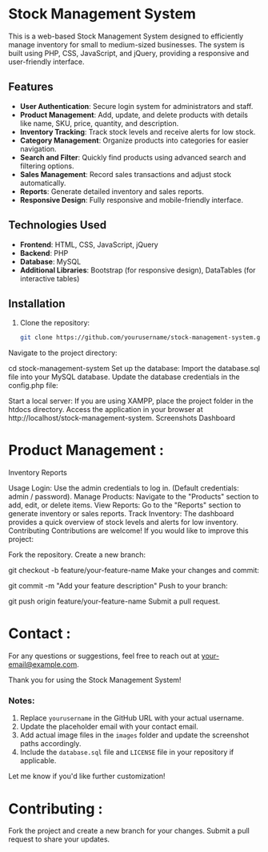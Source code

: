 # Stock Management System

This is a web-based Stock Management System designed to efficiently manage inventory for small to medium-sized businesses. The system is built using PHP, CSS, JavaScript, and jQuery, providing a responsive and user-friendly interface.

## Features

- **User Authentication**: Secure login system for administrators and staff.
- **Product Management**: Add, update, and delete products with details like name, SKU, price, quantity, and description.
- **Inventory Tracking**: Track stock levels and receive alerts for low stock.
- **Category Management**: Organize products into categories for easier navigation.
- **Search and Filter**: Quickly find products using advanced search and filtering options.
- **Sales Management**: Record sales transactions and adjust stock automatically.
- **Reports**: Generate detailed inventory and sales reports.
- **Responsive Design**: Fully responsive and mobile-friendly interface.

## Technologies Used

- **Frontend**: HTML, CSS, JavaScript, jQuery
- **Backend**: PHP
- **Database**: MySQL
- **Additional Libraries**: Bootstrap (for responsive design), DataTables (for interactive tables)

## Installation

1. Clone the repository:
   ```bash
   git clone https://github.com/yourusername/stock-management-system.git
Navigate to the project directory:

cd stock-management-system
Set up the database:
Import the database.sql file into your MySQL database.
Update the database credentials in the config.php file:

<?php
$host = "localhost";
$username = "your_username";
$password = "your_password";
$database = "your_database";
?>

Start a local server:
If you are using XAMPP, place the project folder in the htdocs directory.
Access the application in your browser at http://localhost/stock-management-system.
Screenshots
Dashboard

# Product Management : 

Inventory Reports

Usage
Login:
Use the admin credentials to log in. (Default credentials: admin / password).
Manage Products:
Navigate to the "Products" section to add, edit, or delete items.
View Reports:
Go to the "Reports" section to generate inventory or sales reports.
Track Inventory:
The dashboard provides a quick overview of stock levels and alerts for low inventory.
Contributing
Contributions are welcome! If you would like to improve this project:

Fork the repository.
Create a new branch:

git checkout -b feature/your-feature-name
Make your changes and commit:

git commit -m "Add your feature description"
Push to your branch:

git push origin feature/your-feature-name
Submit a pull request.


# Contact : 
For any questions or suggestions, feel free to reach out at your-email@example.com.

Thank you for using the Stock Management System!


### Notes:
1. Replace `yourusername` in the GitHub URL with your actual username.  
2. Update the placeholder email with your contact email.  
3. Add actual image files in the `images` folder and update the screenshot paths accordingly.  
4. Include the `database.sql` file and `LICENSE` file in your repository if applicable.  

Let me know if you'd like further customization!

# Contributing :

Fork the project and create a new branch for your changes.
Submit a pull request to share your updates.
